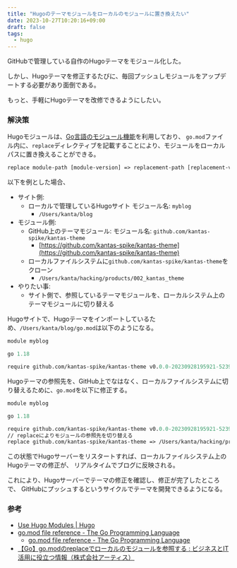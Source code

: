 ```yaml
---
title: "Hugoのテーマモジュールをローカルのモジュールに置き換えたい"
date: 2023-10-27T10:20:16+09:00
draft: false
tags:
  - hugo
---
```


GitHubで管理している自作のHugoテーマをモジュール化した。

しかし、Hugoテーマを修正するたびに、毎回プッシュしモジュールをアップデートする必要があり面倒である。

もっと、手軽にHugoテーマを改修できるようにしたい。

<!--more-->

### 解決策

Hugoモジュールは、[Go言語のモジュール機能](https://go.dev/doc/modules/gomod-ref)を利用しており、
`go.mod`ファイル内に、`replace`ディレクティブを記載することにより、モジュールをローカルパスに置き換えることができる。

```go.mod
replace module-path [module-version] => replacement-path [replacement-version]
```

以下を例とした場合、

- サイト側:
  - ローカルで管理しているHugoサイト モジュール名: `myblog`
    - `/Users/kanta/blog`
- モジュール側:
  - GitHub上のテーマモジュール: モジュール名: `github.com/kantas-spike/kantas-theme`
    - [https://github.com/kantas-spike/kantas-theme](https://github.com/kantas-spike/kantas-theme)
  - ローカルファイルシステムに`github.com/kantas-spike/kantas-theme`をクローン
    - `/Users/kanta/hacking/products/002_kantas_theme`
- やりたい事:
  - サイト側で、参照しているテーマモジュールを、ローカルシステム上のテーマモジュールに切り替える

Hugoサイトで、Hugoテーマをインポートしているため、`/Users/kanta/blog/go.mod`は以下のようになる。

```go.mod
module myblog

go 1.18

require github.com/kantas-spike/kantas-theme v0.0.0-20230928195921-52393738eda2 // indirect
```

Hugoテーマの参照先を、GitHub上でなはなく、ローカルファイルシステムに切り替えるために、`go.mod`を以下に修正する。

```go.mod
module myblog

go 1.18

require github.com/kantas-spike/kantas-theme v0.0.0-20230928195921-52393738eda2 // indirect
// replaceによりモジュールの参照先を切り替える
replace github.com/kantas-spike/kantas-theme => /Users/kanta/hacking/products/002_kantas_theme
```

この状態でHugoサーバーをリスタートすれば、ローカルファイルシステム上のHugoテーマの修正が、
リアルタイムでブログに反映される。

これにより、Hugoサーバーでテーマの修正を確認し、修正が完了したところで、
GitHubにプッシュするというサイクルでテーマを開発できるようになる。

### 参考

- [Use Hugo Modules | Hugo](https://gohugo.io/hugo-modules/use-modules/#make-and-test-changes-in-a-module)
- [go.mod file reference - The Go Programming Language](https://go.dev/doc/modules/gomod-ref)
  - [go.mod file reference - The Go Programming Language](https://go.dev/doc/modules/gomod-ref#replace)
- [【Go】go.modのreplaceでローカルのモジュールを参照する : ビジネスとIT活用に役立つ情報（株式会社アーティス）](https://www.asobou.co.jp/blog/web/go-mod-replace)
